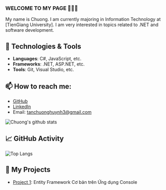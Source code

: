 ### WELCOME TO MY PAGE 👋👋👋
My name is Chuong. I am currently majoring in Information Technology at [TienGiang University]. I am very interested in topics related to .NET and software development.

## 🔧 Technologies & Tools
- **Languages**: C#, JavaScript, etc.
- **Frameworks**: .NET, ASP.NET, etc.
- **Tools**: Git, Visual Studio, etc.

## 📫 How to reach me:
- [GitHub](https://github.com/jin3107/) 
- [LinkedIn](https://www.linkedin.com/in/huynh-chuong-7b80242b2/)
- Email: tanchuonghuynh3@gmail.com

![Chuong's github stats](https://github-readme-stats.vercel.app/api?username=jin3107&show_icons=true&theme=tokyonight&hide=stars)

## 📈 GitHub Activity
![Top Langs](https://github-readme-stats.vercel.app/api/top-langs/?username=jin3107&layout=compact&theme=tokyonight)

## 📂 My Projects
- [Project 1](https://github.com/jin3107/EFCoreTutorialsConsole): Entity Framework Cơ bản trên Ứng dụng Console
